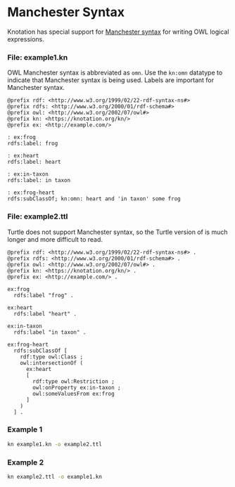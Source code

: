 # Manchester Syntax

Knotation has special support for [Manchester syntax](https://www.w3.org/TR/owl2-manchester-syntax/) for writing OWL logical expressions.


### File: example1.kn

OWL Manchester syntax is abbreviated as `omn`. Use the `kn:omn` datatype to indicate that Manchester syntax is being used. Labels are important for Manchester syntax.

```kn
@prefix rdf: <http://www.w3.org/1999/02/22-rdf-syntax-ns#>
@prefix rdfs: <http://www.w3.org/2000/01/rdf-schema#>
@prefix owl: <http://www.w3.org/2002/07/owl#>
@prefix kn: <https://knotation.org/kn/>
@prefix ex: <http://example.com/>

: ex:frog
rdfs:label: frog

: ex:heart
rdfs:label: heart

: ex:in-taxon
rdfs:label: in taxon

: ex:frog-heart
rdfs:subClassOf; kn:omn: heart and 'in taxon' some frog
```

### File: example2.ttl

Turtle does not support Manchester syntax, so the Turtle version of is much longer and more difficult to read.

```ttl
@prefix rdf: <http://www.w3.org/1999/02/22-rdf-syntax-ns#> .
@prefix rdfs: <http://www.w3.org/2000/01/rdf-schema#> .
@prefix owl: <http://www.w3.org/2002/07/owl#> .
@prefix kn: <https://knotation.org/kn/> .
@prefix ex: <http://example.com/> .

ex:frog
  rdfs:label "frog" .

ex:heart
  rdfs:label "heart" .

ex:in-taxon
  rdfs:label "in taxon" .

ex:frog-heart
  rdfs:subClassOf [
    rdf:type owl:Class ;
    owl:intersectionOf (
      ex:heart
      [
        rdf:type owl:Restriction ;
        owl:onProperty ex:in-taxon ;
        owl:someValuesFrom ex:frog
      ]
    )
  ] .
```

### Example 1

```sh
kn example1.kn -o example2.ttl
```

### Example 2

```sh
kn example2.ttl -o example1.kn
```
